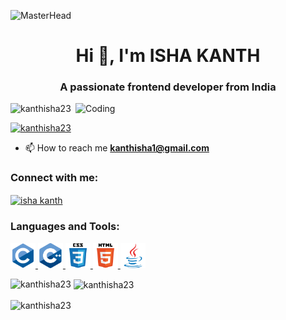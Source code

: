 ![MasterHead](https://t3.ftcdn.net/jpg/03/17/08/88/360_F_317088817_uR080PMeSaqOHJQe8H2PdnEf9O2Ss4ed.jpg)

<h1 align="center">Hi 👋, I'm ISHA KANTH</h1>
<h3 align="center">A passionate frontend developer from India</h3>
<img align="right" alt="Coding" width="400" src="https://cdn.dribbble.com/users/4055494/screenshots/15215756/media/d2b66c4ca0192aa26d103448b3d1518b.gif">

<p align="left"> <img src="https://komarev.com/ghpvc/?username=kanthisha23&label=Profile%20views&color=0e75b6&style=flat" alt="kanthisha23" /> </p>

<p align="left"> <a href="https://github.com/ryo-ma/github-profile-trophy"><img src="https://github-profile-trophy.vercel.app/?username=kanthisha23" alt="kanthisha23" /></a> </p>

- 📫 How to reach me **kanthisha1@gmail.com**

<h3 align="left">Connect with me:</h3>
<p align="left">
<a href="https://linkedin.com/in/isha kanth" target="blank"><img align="center" src="https://raw.githubusercontent.com/rahuldkjain/github-profile-readme-generator/master/src/images/icons/Social/linked-in-alt.svg" alt="isha kanth" height="30" width="40" /></a>
</p>

<h3 align="left">Languages and Tools:</h3>
<p align="left"> <a href="https://www.cprogramming.com/" target="_blank" rel="noreferrer"> <img src="https://raw.githubusercontent.com/devicons/devicon/master/icons/c/c-original.svg" alt="c" width="40" height="40"/> </a> <a href="https://www.w3schools.com/cpp/" target="_blank" rel="noreferrer"> <img src="https://raw.githubusercontent.com/devicons/devicon/master/icons/cplusplus/cplusplus-original.svg" alt="cplusplus" width="40" height="40"/> </a> <a href="https://www.w3schools.com/css/" target="_blank" rel="noreferrer"> <img src="https://raw.githubusercontent.com/devicons/devicon/master/icons/css3/css3-original-wordmark.svg" alt="css3" width="40" height="40"/> </a> <a href="https://www.w3.org/html/" target="_blank" rel="noreferrer"> <img src="https://raw.githubusercontent.com/devicons/devicon/master/icons/html5/html5-original-wordmark.svg" alt="html5" width="40" height="40"/> </a> <a href="https://www.java.com" target="_blank" rel="noreferrer"> <img src="https://raw.githubusercontent.com/devicons/devicon/master/icons/java/java-original.svg" alt="java" width="40" height="40"/> </a> </p>

<p><img align="left" src="https://github-readme-stats.vercel.app/api/top-langs?username=kanthisha23&show_icons=true&locale=en&layout=compact" alt="kanthisha23" /></p>

<p>&nbsp;<img align="center" src="https://github-readme-stats.vercel.app/api?username=kanthisha23&show_icons=true&locale=en" alt="kanthisha23" /></p>

<p><img align="center" src="https://github-readme-streak-stats.herokuapp.com/?user=kanthisha23&" alt="kanthisha23" /></p>
